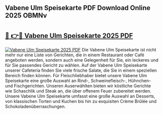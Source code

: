 ## Vabene Ulm Speisekarte PDF Download Online 2025 OBMNv

# <h2><a href="http://gc5zwl.nevu.top/?p=Vabene+Ulm+Speisekarte">🔗 👉🔴 Vabene Ulm Speisekarte 2025 PDF</a></h2>

[![Vabene Ulm Speisekarte 2025 PDF](https://i.imgur.com/dBaPXMq.png)](http://gc5zwl.nevu.top/?p=Vabene+Ulm+Speisekarte)
Die Vabene Ulm Speisekarte ist nicht mehr nur eine Liste von Gerichten, die in einem Restaurant oder Café angeboten werden, sondern auch eine Gelegenheit für Sie, ein leckeres und für Sie passendes Gericht zu wählen. Auf der Vabene Ulm Speisekarte unserer Cafeteria finden Sie viele frische Salate, die Sie in einem speziellen Bereich finden können. Für Fleischliebhaber bietet unsere Vabene Ulm Speisekarte eine große Auswahl an Rind-, Schweinefleisch-, Hühnchen- und Fischgerichten. Unseren Auserwählten bieten wir köstliche Gerichte wie Schaschlik und Steak an, die über offenem Feuer zubereitet werden. Unsere Vabene Ulm Speisekarte umfasst eine große Auswahl an Desserts, von klassischen Torten und Kuchen bis hin zu exquisiten Crème Brûlée und Schokoladenüberraschungen.
